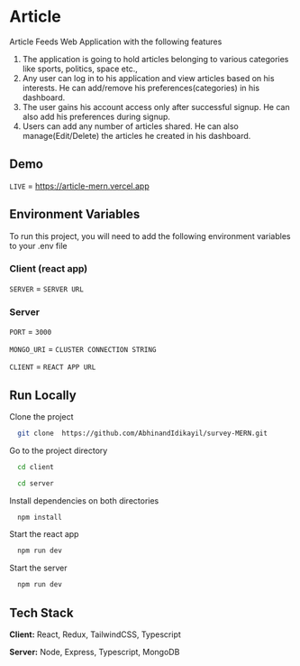 # Article

Article Feeds Web Application with the following features

1. The application is going to hold articles belonging to various categories like sports,
politics, space etc.,
2. Any user can log in to his application and view articles based on his interests. He can
add/remove his preferences(categories) in his dashboard.
3. The user gains his account access only after successful signup. He can also add his
preferences during signup.
4. Users can add any number of articles shared. He can also manage(Edit/Delete) the
articles he created in his dashboard.


## Demo

`LIVE` = https://article-mern.vercel.app

## Environment Variables

To run this project, you will need to add the following environment variables to your .env file
### Client (react app)
`SERVER` = `SERVER URL`
### Server
`PORT` = `3000`

`MONGO_URI` = `CLUSTER CONNECTION STRING`

`CLIENT` = `REACT APP URL`



## Run Locally

Clone the project

```bash
  git clone  https://github.com/AbhinandIdikayil/survey-MERN.git
```

Go to the project directory

```bash
  cd client
```
```bash
  cd server
```
Install dependencies on both directories

```bash
  npm install
```
Start the react app

```bash
  npm run dev
```

Start the server

```bash
  npm run dev
```


## Tech Stack

**Client:** React, Redux, TailwindCSS, Typescript

**Server:** Node, Express, Typescript, MongoDB

